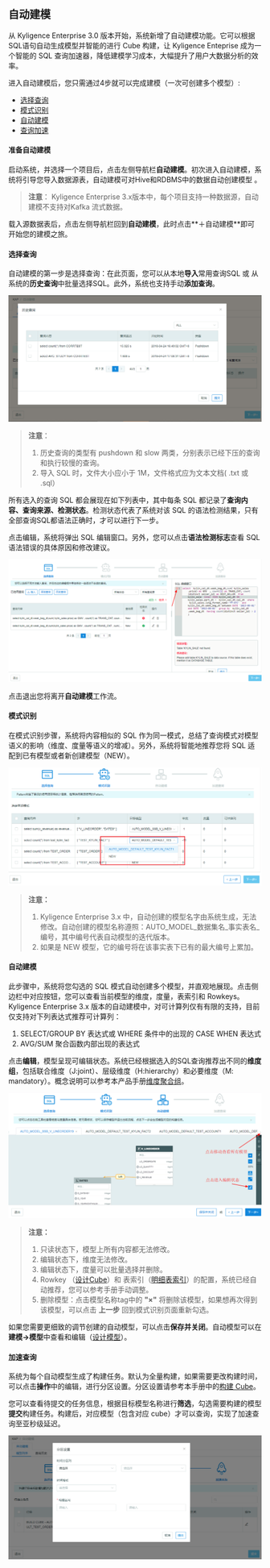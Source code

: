 ## 自动建模

从 Kyligence Enterprise 3.0 版本开始，系统新增了自动建模功能。它可以根据SQL语句自动生成模型并智能的进行 Cube 构建，让 Kyligence Enteprise 成为一个智能的 SQL 查询加速器，降低建模学习成本，大幅提升了用户大数据分析的效率。

进入自动建模后，您只需通过4步就可以完成建模（一次可创建多个模型）: 

- [选择查询](#选择查询)
- [模式识别](#模式识别)
- [自动建模](#自动建模)
- [查询加速](#加速查询)



#### 准备自动建模

启动系统，并选择一个项目后，点击左侧导航栏**自动建模**。初次进入自动建模，系统将引导您导入数据源表，自动建模可对Hive和RDBMS中的数据自动创建模型 。

> **注意**： Kyligence Enterprise 3.x版本中，每个项目支持一种数据源，自动建模不支持对Kafka 流式数据。

载入源数据表后，点击左侧导航栏回到**自动建模**，此时点击**＋自动建模**即可开始您的建模之旅。

#### 选择查询

自动建模的第一步是选择查询：在此页面，您可以从本地**导入**常用查询SQL 或 从系统的**历史查询**中批量选择SQL。此外，系统也支持手动**添加查询**。

![导入历史查询](images/SQL_input_edit/SQL_history.cn.png)

> **注意**：
>
> 1. 历史查询的类型有 pushdown 和 slow 两类，分别表示已经下压的查询和执行较慢的查询。
> 2. 导入 SQL 时，文件大小应小于 1M，文件格式应为文本文档( .txt 或 .sql）

所有选入的查询 SQL 都会展现在如下列表中，其中每条 SQL 都记录了**查询内容、查询来源、检测状态**。检测状态代表了系统对该 SQL 的语法检测结果，只有全部查询SQL都语法正确时，才可以进行下一步。

点击编辑，系统将弹出 SQL 编辑窗口。另外，您可以点击**语法检测标志**查看 SQL 语法错误的具体原因和修改建议。

![查看具体原因](images/SQL_input_edit/SQL_wrong_2.cn.png)

点击退出您将离开**自动建模**工作流。

#### 模式识别

在模式识别步骤，系统将内容相似的 SQL 作为同一模式，总结了查询模式对模型语义的影响（维度、度量等语义的增减）。另外，系统将智能地推荐您将 SQL 适配到已有模型或者新创建模型（NEW）。

![目标模型](images/pattern/pattern_target_model.cn.png)

> **注意：**
>
> 1. Kyligence Enterprise 3.x 中，自动创建的模型名字由系统生成，无法修改。自动创建的模型名称遵照：AUTO\_MODEL\_数据集名\_事实表名\_编号，其中编号代表自动模型的迭代版本。
> 2. 如果是 NEW 模型，它的编号将在该事实表下已有的最大编号上累加。

#### 自动建模

此步骤中，系统将您勾选的 SQL 模式自动创建多个模型，并直观地展现。点击侧边栏中对应按钮，您可以查看当前模型的维度，度量，表索引和 Rowkeys。Kyligence Enterprise 3.x 版本的自动建模中，对可计算列仅有有限的支持，目前仅支持对下列表达式推荐可计算列：

1. SELECT/GROUP BY 表达式或 WHERE 条件中的出现的 CASE WHEN 表达式
2. AVG/SUM 聚合函数内部出现的表达式

点击**编辑**，模型呈现可编辑状态。系统已经根据选入的SQL查询推荐出不同的**维度组**，包括联合维度（J:joint）、层级维度（H:hierarchy）和必要维度（M: mandatory）。概念说明可以参考本产品手册[维度聚合组](../model/cube_design/aggregation_group.cn.md)。

![自动建模页面](images/model/model_edit_check.cn.png)

> **注意：**
>
> 1. 只读状态下，模型上所有内容都无法修改。
> 2. 编辑状态下，维度无法修改。
> 3. 编辑状态下，度量可以批量选择并删除。
> 4. Rowkey （[设计Cube](../model/cube_design/create_cube.cn.md)）和 表索引（[明细表索引](../model/cube_design/table_index.cn.md)）的配置，系统已经自动推荐，您可以参考手册手动调整。
> 5. 删除模型：点击模型名称tag中的 **"×"** 将删除该模型，如果想再次得到该模型，可以点击 **上一步** 回到模式识别页面重新勾选。

如果您需要更细致的调节创建的自动模型，可以点击**保存并关闭**。自动模型可以在**建模→模型**中查看和编辑（[设计模型](../model/model_design/data_modeling.cn.md)）。

#### 加速查询

系统为每个自动模型生成了构建任务。默认为全量构建，如果需要更改构建时间，可以点击**操作**中的编辑，进行分区设置。分区设置请参考本手册中的[构建 Cube](../model/cube_build/)。

您可以查看待提交的任务信息，根据目标模型名称进行**筛选**，勾选需要构建的模型**提交**构建任务。构建后，对应模型（包含对应 cube）才可以查询，实现了加速查询至亚秒级延迟。

![编辑分区设置](images/building/partition_edit.cn.png)
